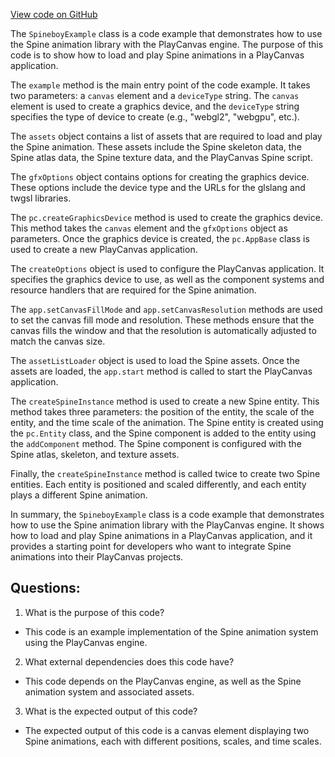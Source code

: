 [View code on GitHub](https://github.com/playcanvas/engine/examples/src/examples/misc/spineboy.tsx)

The `SpineboyExample` class is a code example that demonstrates how to use the Spine animation library with the PlayCanvas engine. The purpose of this code is to show how to load and play Spine animations in a PlayCanvas application. 

The `example` method is the main entry point of the code example. It takes two parameters: a `canvas` element and a `deviceType` string. The `canvas` element is used to create a graphics device, and the `deviceType` string specifies the type of device to create (e.g., "webgl2", "webgpu", etc.). 

The `assets` object contains a list of assets that are required to load and play the Spine animation. These assets include the Spine skeleton data, the Spine atlas data, the Spine texture data, and the PlayCanvas Spine script. 

The `gfxOptions` object contains options for creating the graphics device. These options include the device type and the URLs for the glslang and twgsl libraries. 

The `pc.createGraphicsDevice` method is used to create the graphics device. This method takes the `canvas` element and the `gfxOptions` object as parameters. Once the graphics device is created, the `pc.AppBase` class is used to create a new PlayCanvas application. 

The `createOptions` object is used to configure the PlayCanvas application. It specifies the graphics device to use, as well as the component systems and resource handlers that are required for the Spine animation. 

The `app.setCanvasFillMode` and `app.setCanvasResolution` methods are used to set the canvas fill mode and resolution. These methods ensure that the canvas fills the window and that the resolution is automatically adjusted to match the canvas size. 

The `assetListLoader` object is used to load the Spine assets. Once the assets are loaded, the `app.start` method is called to start the PlayCanvas application. 

The `createSpineInstance` method is used to create a new Spine entity. This method takes three parameters: the position of the entity, the scale of the entity, and the time scale of the animation. The Spine entity is created using the `pc.Entity` class, and the Spine component is added to the entity using the `addComponent` method. The Spine component is configured with the Spine atlas, skeleton, and texture assets. 

Finally, the `createSpineInstance` method is called twice to create two Spine entities. Each entity is positioned and scaled differently, and each entity plays a different Spine animation. 

In summary, the `SpineboyExample` class is a code example that demonstrates how to use the Spine animation library with the PlayCanvas engine. It shows how to load and play Spine animations in a PlayCanvas application, and it provides a starting point for developers who want to integrate Spine animations into their PlayCanvas projects.
## Questions: 
 1. What is the purpose of this code?
- This code is an example implementation of the Spine animation system using the PlayCanvas engine.

2. What external dependencies does this code have?
- This code depends on the PlayCanvas engine, as well as the Spine animation system and associated assets.

3. What is the expected output of this code?
- The expected output of this code is a canvas element displaying two Spine animations, each with different positions, scales, and time scales.